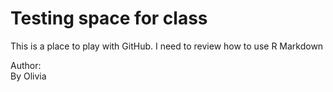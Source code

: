 # Testing space for class
This is a place to play with GitHub. I need to review how to use R Markdown

Author: <br>
By Olivia

